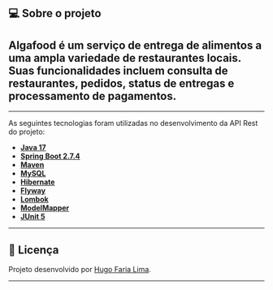 ## 💻 Sobre o projeto

Algafood é um serviço de entrega de alimentos a uma ampla variedade de restaurantes locais. Suas funcionalidades incluem consulta de restaurantes, pedidos, status de entregas e processamento de pagamentos.
---

---

As seguintes tecnologias foram utilizadas no desenvolvimento da API Rest do projeto:

- **[Java 17](https://www.oracle.com/java)**
- **[Spring Boot  2.7.4](https://spring.io/projects/spring-boot)**
- **[Maven](https://maven.apache.org)**
- **[MySQL](https://www.mysql.com)**
- **[Hibernate](https://hibernate.org)**
- **[Flyway](https://flywaydb.org)**
- **[Lombok](https://projectlombok.org)**
- **[ModelMapper](https://modelmapper.org)**
- **[JUnit 5](https://junit.org/junit5)** 

---

## 📝 Licença

Projeto desenvolvido por [Hugo Faria Lima](https://www.linkedin.com/in/hugofarialima/).

---